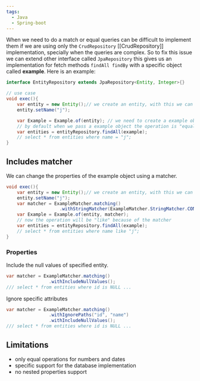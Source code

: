 ```yaml
---
tags:
  - Java
  - Spring-boot
---
```


When we need to do a match or equal queries can be difficult to implement them if we are using only the `CrudRepository` [[CrudRepository]] implementation, specially when the queries are complex.
So to fix this issue we can extend other interface called `JpaRepository` this gives us an implementation for fetch methods `findAll findBy` with a specific object called **example**.
Here is an example:
```java
interface EntityRepository extends JpaRepository<Entity, Integer>{}

// use case
void exec(){
	var entity = new Entity();// we create an entity, with this we can specify what attributes we need to match.
	entity.setName("j");

	var Example = Example.of(entity); // we need to create a example object
	// by default when we pass a example object the operation is "equal"
	var entities = entityRepository.findAll(example);
	// select * from entities where name = "j";
}
```
## Includes matcher
We can change the properties of the example object using a matcher.
```java
void exec(){
	var entity = new Entity();// we create an entity, with this we can specify what attributes we need to match.
	entity.setName("j");
	var matcher = ExampleMatcher.matching()
					.withStringMatcher(ExampleMatcher.StringMatcher.CONTAINING);
	var Example = Example.of(entity, matcher);
	// now the operation will be "like" because of the matcher
	var entities = entityRepository.findAll(example);
	// select * from entities where name like "j";
}
```
### Properties
Include the null values of specified entity.
```java
var matcher = ExampleMatcher.matching()
				.withIncludeNullValues();
/// select * from entities where id is NULL ...
```
Ignore specific attributes
```java
var matcher = ExampleMatcher.matching()
				.withIgnorePaths("id", "name")
				.withIncludeNullValues();
/// select * from entities where id is NULL ...
```
## Limitations
- only equal operations for numbers and dates
- specific support for the database implementation
- no nested properties support